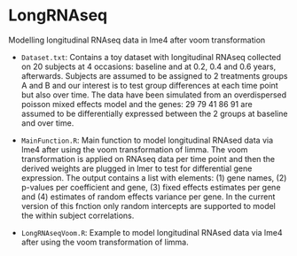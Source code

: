 # LongRNAseq

Modelling longitudinal RNAseq data in lme4 after voom transformation

* `Dataset.txt`: 
Contains a toy dataset with longitudinal RNAseq collected on 20 subjects at 4 occasions: baseline and at 0.2, 0.4 and 0.6 years, afterwards. 
Subjects are assumed to be assigned to 2 treatments groups A and B and our interest is to test group differences at each time point but also over time.
The data have been simulated from an overdispersed poisson mixed effects model and the genes: 
29 79 41 86 91 are assumed to be differentially expressed between the 2 groups at baseline and over time.

* `MainFunction.R`: Main function to model longitudinal RNAsed data via lme4 after using the voom transformation of limma. 
		  The voom transformation is applied on RNAseq data per time point and then the derived weights are plugged in lmer to test for differential gene expression.
		  The output contains a list with elements: (1) gene names, (2) p-values per coefficient and gene, (3) fixed effects estimates per gene
		  and (4) estimates of random effects variance per gene. In the current version of this fnction only random intercepts are supported to model the within subject correlations.

* `LongRNAseqVoom.R`: Example to model longitudinal RNAsed data via lme4 after using the voom transformation of limma.

